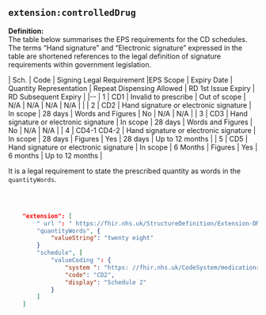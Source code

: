 ## `extension:controlledDrug`

<b>Definition:</b><br>
The table below summarises the EPS requirements for the CD schedules. The terms “Hand signature” and “Electronic signature” expressed in the table are shortened references to the legal definition of signature requirements within government legislation.

|  Sch. | Code | Signing Legal Requirement |EPS Scope | Expiry Date | Quantity Representation | Repeat Dispensing Allowed | RD 1st Issue Expiry | RD Subsequent Expiry |
|--
| 1 | CD1 | Invalid to prescribe | Out of scope | N/A | N/A | N/A | N/A | |
| 2 | CD2 | Hand signature or electronic signature | In scope | 28 days | Words and Figures | No | N/A | N/A |
| 3 | CD3 | Hand signature or electronic signature | In scope | 28 days | Words and Figures | No | N/A | N/A |
| 4 | CD4-1 CD4-2 | Hand signature or electronic signature | In scope | 28 days | Figures | Yes | 28 days | Up to 12 months |
| 5 | CD5 | Hand signature or electronic signature | In scope | 6 Months | Figures | Yes | 6 months | Up to 12 months |


It is a legal requirement to state the prescribed quantity as words in the `quantityWords`.

<br>

```json

    "extension": [
        " url ": " https://fhir.nhs.uk/StructureDefinition/Extension-DM-ControlledDrug",
        "quantityWords", {
            "valueString": "twenty eight"
        }
        "schedule", [
            "valueCoding ": {
                "system ": "https: //fhir.nhs.uk/CodeSystem/medicationrequest-controlled-drug",
                "code": "CD2",
                "display": "Schedule 2"
            }
        ]
    ]

````        